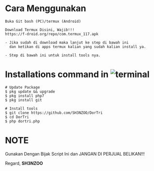 # Cara Menggunakan 
```shell
Buka Git bash (PC)/termux (Android)

Download Termux Disini, Wajib!!!
https://f-droid.org/repo/com.termux_117.apk

- Jika sudah di download maka lanjut ke step di bawah ini 
  dan ketikan di apps termux kalian yang sudah kalian install ya.

- Step di bawah ini untuk install tools nya.
```

# Installations command in ![terminal](https://badgen.net/badge/icon/terminal?icon=terminal&label&cache=500)
```shell
# Update Package 
$ pkg update && upgrade
$ pkg install php7
$ pkg install git

# Install tools
$ git clone https://github.com/SH3NZOO/DorTri
$ cd DorTri
$ php dortri.php
```

# NOTE
Gunakan Dengan Bijak Script Ini dan JANGAN DI PERJUAL BELIKAN!!!

Regard,
**SH3NZOO**
